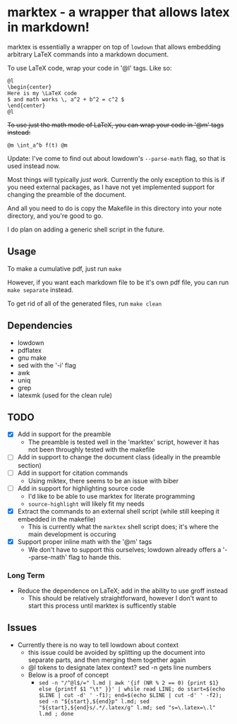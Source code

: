 # marktex - a wrapper that allows latex in markdown!

marktex is essentially a wrapper on top of `lowdown` that
allows embedding arbitrary LaTeX commands  into a
markdown document.

To use LaTeX code, wrap your code in '@l' tags.
Like so:

```
@l
\begin{center}
Here is my \LaTeX code
$ and math works \, a^2 + b^2 = c^2 $
\end{center}
@l
```

~~To use just the math mode of LaTeX, you can wrap your code in '@m' tags instead:~~

```
@m \int_a^b f(t) @m
```
Update: I've come to find out about lowdown's `--parse-math` flag, so that is used instead now.


Most things will typically *just work*.
Currently the only exception to this is if you need external packages,
as I have not yet implemented support for changing the preamble of the document.

And all you need to do is copy the Makefile in this directory
into your note directory, and you're good to go.

I do plan on adding a generic shell script in the future.

## Usage
To make a cumulative pdf, just run `make`

However, if you want each markdown file to be it's own
pdf file, you can run `make separate` instead.

To get rid of all of the generated files, run `make clean`

## Dependencies
* lowdown
* pdflatex
* gnu make
* sed with the '-i' flag
* awk
* uniq
* grep
* latexmk (used for the clean rule)


## TODO
- [x] Add in support for the preamble
	- The preamble is tested well in the 'marktex' script, however it has not been throughly tested with the makefile
- [ ] Add in support to change the document class (ideally in the preamble section)
- [ ] Add in support for citation commands
	- Using miktex, there seems to be an issue with biber
- [ ] Add in support for highlighting source code
	- I'd like to be able to use marktex for literate programming
	- `source-highlight` will likely fit my needs
- [x] Extract the commands to an external shell script (while still keeping it embedded in the makefile)
	- This is currently what the `marktex` shell script does; it's where the main development is occuring
- [x] Support proper inline math with the '@m' tags
	- We don't have to support this ourselves; lowdown already offers a '--parse-math' flag to hande this.

### Long Term
- Reduce the dependence on LaTeX; add in the ability to use groff instead
	- This should be relatively straightforward, however I don't want to start this process until marktex is sufficently stable

## Issues
- Currently there is no way to tell lowdown about context
	- this issue could be avoided by splitting up the document into separate parts, and then merging them together again
	- @l tokens to designate latex context? sed -n gets line numbers
	- Below is a proof of concept
		-  `sed -n "/^@l$/=" l.md | awk '{if (NR % 2 == 0) {print $1} else {printf $1 "\t" }}' | while read LINE; do start=$(echo $LINE | cut -d' ' -f1); end=$(echo $LINE | cut -d' ' -f2); sed -n "${start},${end}p" l.md; sed "${start},${end}s/.*/.latex/g" l.md; sed "s=\.latex=\.l" l.md ; done`



